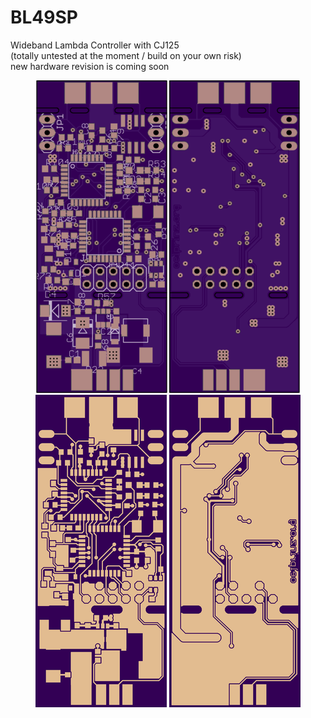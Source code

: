 # BL49SP
Wideband Lambda Controller with CJ125<br/>
(totally untested at the moment / build on your own risk)<br/>
new hardware revision is coming soon

<p align="center">
  <img src="hardware/V0.0.1/top.png" title="Top Side">
  <img src="hardware/V0.0.1/bottom.png" alt="accessibility text"><br/>
    <img src="hardware/V0.0.1/top_layer.png" title="Top Side">
  <img src="hardware/V0.0.1/bottom_layer.png" alt="accessibility text">
</p>
